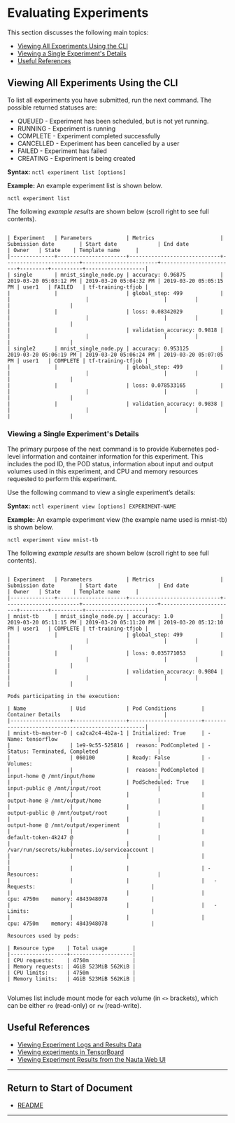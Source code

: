 # Evaluating Experiments

This section discusses the following main topics: 

 - [Viewing All Experiments Using the CLI](#viewing-all-experiments-using-the-cli)
 - [Viewing a Single Experiment's Details](#viewing-a-single-experiments-details)
 - [Useful References](#useful-references)  
 
## Viewing All Experiments Using the CLI

To list all experiments you have submitted, run the next command. The possible returned statuses are:

* QUEUED - Experiment has been scheduled, but is not yet running. 
* RUNNING - Experiment is running
* COMPLETE - Experiment completed successfully
* CANCELLED - Experiment has been cancelled by a user
* FAILED - Experiment has failed
* CREATING - Experiment is being created

**Syntax:** `nctl experiment list [options]`

**Example:** An example experiment list is shown below.  

`nctl experiment list`

The following _example results_ are shown below (scroll right to see full contents).

```

| Experiment   | Parameters           | Metrics                     | Submission date        | Start date             | End date               | Owner   | State    | Template name     |
|--------------+----------------------+-----------------------------+------------------------+------------------------+------------------------+---------+----------+-------------------|
| single       | mnist_single_node.py | accuracy: 0.96875           | 2019-03-20 05:03:12 PM | 2019-03-20 05:04:32 PM | 2019-03-20 05:05:15 PM | user1   | FAILED   | tf-training-tfjob |
|              |                      | global_step: 499            |                        |                        |                        |         |          |                   |
|              |                      | loss: 0.08342029            |                        |                        |                        |         |          |                   |
|              |                      | validation_accuracy: 0.9818 |                        |                        |                        |         |          |                   |
| single2      | mnist_single_node.py | accuracy: 0.953125          | 2019-03-20 05:06:19 PM | 2019-03-20 05:06:24 PM | 2019-03-20 05:07:05 PM | user1   | COMPLETE | tf-training-tfjob |
|              |                      | global_step: 499            |                        |                        |                        |         |          |                   |
|              |                      | loss: 0.078533165           |                        |                        |                        |         |          |                   |
|              |                      | validation_accuracy: 0.9838 |                        |                        |                        |         |          |                   |
```

### Viewing a Single Experiment's Details

The primary purpose of the next command is to provide Kubernetes pod-level information and container information for this experiment. This includes the pod ID, the POD status, information about input and output volumes used in this experiment, and CPU and memory resources requested to perform this experiment.

Use the following command to view a single experiment’s details:

**Syntax:** `nctl experiment view [options] EXPERIMENT-NAME`

**Example:** An example experiment view (the example name used is mnist-tb) is shown below.  

`nctl experiment view mnist-tb`

The following _example results_ are shown below (scroll right to see full contents).

```

| Experiment   | Parameters           | Metrics                     | Submission date        | Start date             | End date               | Owner   | State    | Template name     |
|--------------+----------------------+-----------------------------+------------------------+------------------------+------------------------+---------+----------+-------------------|
| mnist-tb     | mnist_single_node.py | accuracy: 1.0               | 2019-03-20 05:11:15 PM | 2019-03-20 05:11:20 PM | 2019-03-20 05:12:10 PM | user1   | COMPLETE | tf-training-tfjob |
|              |                      | global_step: 499            |                        |                        |                        |         |          |                   |
|              |                      | loss: 0.035771053           |                        |                        |                        |         |          |                   |
|              |                      | validation_accuracy: 0.9804 |                        |                        |                        |         |          |                   |

Pods participating in the execution:

| Name              | Uid             | Pod Conditions        | Container Details                                 |
|-------------------+-----------------+-----------------------+---------------------------------------------------|
| mnist-tb-master-0 | ca2ca2c4-4b2a-1 | Initialized: True     | - Name: tensorflow                                |
|                   | 1e9-9c55-525816 |  reason: PodCompleted | - Status: Terminated, Completed                   |
|                   | 060100          | Ready: False          | - Volumes:                                        |
|                   |                 |  reason: PodCompleted |   input-home @ /mnt/input/home                    |
|                   |                 | PodScheduled: True    |   input-public @ /mnt/input/root                  |
|                   |                 |                       |   output-home @ /mnt/output/home                  |
|                   |                 |                       |   output-public @ /mnt/output/root                |
|                   |                 |                       |   output-home @ /mnt/output/experiment            |
|                   |                 |                       |   default-token-4k247 @                           |
|                   |                 |                       |     /var/run/secrets/kubernetes.io/serviceaccount |
|                   |                 |                       |                                                   |
|                   |                 |                       | - Resources:                                      |
|                   |                 |                       |   - Requests:                                     |
|                   |                 |                       |     cpu: 4750m    memory: 4843948078              |
|                   |                 |                       |   - Limits:                                       |
|                   |                 |                       |     cpu: 4750m    memory: 4843948078              |

Resources used by pods:

| Resource type    | Total usage        |
|------------------+--------------------|
| CPU requests:    | 4750m              |
| Memory requests: | 4GiB 523MiB 562KiB |
| CPU limits:      | 4750m              |
| Memory limits:   | 4GiB 523MiB 562KiB |


```

Volumes list include mount mode for each volume (in `<>` brackets), which can be either `ro` (read-only) or `rw` (read-write).

## Useful References 
* [Viewing Experiment Logs and Results Data](view_exp_logs.md)
* [Viewing experiments in TensorBoard](view_exp_logs.md)
* [Viewing Experiment Results from the Nauta Web UI](view_exp_webui.md)


----------------------

## Return to Start of Document

* [README](../README.md)
----------------------
